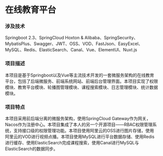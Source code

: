 # 在线教育平台

### 涉及技术

Springboot 2.3、SpringCloud Hoxton & Alibaba、SpringSecurity、MybatisPlus、Swagger、JWT、OSS、VOD、FastJson、EasyExcel、MySQL、Redis、ElasticSearch、Canal、Vue、ElementUI、Nuxt.js

### 项目描述

本项目是基于Springboot以及Vue等主流技术开发的一套微服务架构的在线教育平台，包括了后端微服务、前端系统网站、前端后台管理界面。本项目实现了权限模块、教育平台模块、轮播图管理模块、课程搜索模块、日志管理模块、统计数据模块。

### 项目特点

本项目采用前后端分离的微服务架构，使用SpringCloud Gateway作为网关，Nacos作为注册中心。本项目集成了本人的另一个开源项目——RBAC权限管理系统，支持接口级的权限管理功能。本项目使用阿里云的OSS进行图片存储，使用阿里云的VOD进行视频点播。本项目使用MySQL进行平台数据存储、使用Redis进行缓存、使用ElasticSearch完成课程搜索，使用Canal进行MySQL与ElasticSearch的数据同步。






